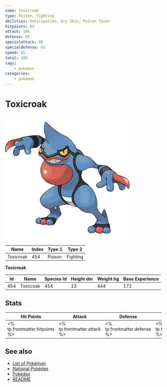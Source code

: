 ```yaml
---
name: Toxicroak
type: Poison, Fighting
abilities: Anticipation, Dry Skin, Poison Touch
hitpoints: 83
attack: 106
defense: 65
specialattack: 86
specialdefense: 65
speed: 85
total: 490
tags:
    - pokemon
categories:
    - pokemon
---
```


# Toxicroak


![Toxicroak](images/454.png)

| **Name** | **Index** | **Type 1** | **Type 2** |
|----|----|----|----|
| Toxicroak | 454 | Poison | Fighting  |

**Toxicroak** 




| **Id** | **Name** | **Species Id** | **Height dm** | **Weight hg** | **Base Experience** |
|--------|----------|----------------|------------|------------|---------------------|
| 454 | Toxicroak | 454 | 13 | 444 | 172 |



## Stats

| **Hit Points** | **Attack** | **Defense** | **Special Attack** | **Special Defense** | **Speed** | **Total** |
|----------------|------------|-------------|--------------------|---------------------|-----------|-----------|
| <% tp.frontmatter.hitpoints %> | <% tp.frontmatter.attack %> | <% tp.frontmatter.defense %> | <% tp.frontmatter.specialattack %> | <% tp.frontmatter.specialdefense %> | <% tp.frontmatter.speed %> | <% tp.frontmatter.total %> |

## See also

- [List of Pokémon](../pokemon.md)
- [National Pokédex](../national_pokedex.md)
- [Pokédex](../pokedex.md)
- [README](../README.md)
